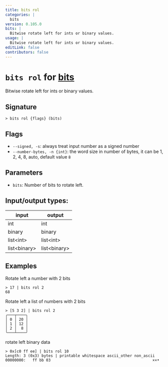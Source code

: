 ```yaml
---
title: bits rol
categories: |
  bits
version: 0.105.0
bits: |
  Bitwise rotate left for ints or binary values.
usage: |
  Bitwise rotate left for ints or binary values.
editLink: false
contributors: false
---
```

<!-- This file is automatically generated. Please edit the command in https://github.com/nushell/nushell instead. -->

# `bits rol` for [bits](/commands/categories/bits.md)

<div class='command-title'>Bitwise rotate left for ints or binary values.</div>

## Signature

```> bits rol {flags} (bits)```

## Flags

 -  `--signed, -s`: always treat input number as a signed number
 -  `--number-bytes, -n {int}`: the word size in number of bytes, it can be 1, 2, 4, 8, auto, default value `8`

## Parameters

 -  `bits`: Number of bits to rotate left.


## Input/output types:

| input        | output       |
| ------------ | ------------ |
| int          | int          |
| binary       | binary       |
| list&lt;int&gt;    | list&lt;int&gt;    |
| list&lt;binary&gt; | list&lt;binary&gt; |
## Examples

Rotate left a number with 2 bits
```nu
> 17 | bits rol 2
68
```

Rotate left a list of numbers with 2 bits
```nu
> [5 3 2] | bits rol 2
╭───┬────╮
│ 0 │ 20 │
│ 1 │ 12 │
│ 2 │  8 │
╰───┴────╯

```

rotate left binary data
```nu
> 0x[c0 ff ee] | bits rol 10
Length: 3 (0x3) bytes | printable whitespace ascii_other non_ascii
00000000:   ff bb 03                                             ××•

```

